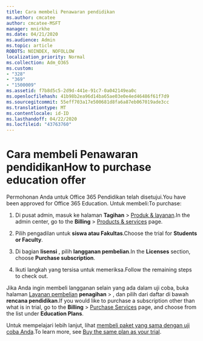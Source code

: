```yaml
---
title: Cara membeli Penawaran pendidikan
ms.author: cmcatee
author: cmcatee-MSFT
manager: mnirkhe
ms.date: 04/21/2020
ms.audience: Admin
ms.topic: article
ROBOTS: NOINDEX, NOFOLLOW
localization_priority: Normal
ms.collection: Adm_O365
ms.custom:
- "328"
- "369"
- "1500009"
ms.assetid: f7b8d5c5-2d9d-441e-91c7-0a042149ea0c
ms.openlocfilehash: 41b98b2ea96d14ba65ae03e0e4ed46486f61f7d9
ms.sourcegitcommit: 55eff703a17e500681d8fa6a87eb067019ade3cc
ms.translationtype: MT
ms.contentlocale: id-ID
ms.lasthandoff: 04/22/2020
ms.locfileid: "43763760"
---
```

# <a name="how-to-purchase-education-offer"></a><span data-ttu-id="1c080-102">Cara membeli Penawaran pendidikan</span><span class="sxs-lookup"><span data-stu-id="1c080-102">How to purchase education offer</span></span>

<span data-ttu-id="1c080-103">Permohonan Anda untuk Office 365 Pendidikan telah disetujui.</span><span class="sxs-lookup"><span data-stu-id="1c080-103">You have been approved for Office 365 Education.</span></span> <span data-ttu-id="1c080-104">Untuk membeli:</span><span class="sxs-lookup"><span data-stu-id="1c080-104">To purchase:</span></span>
  
1. <span data-ttu-id="1c080-105">Di pusat admin, masuk ke halaman **Tagihan** \> [Produk & layanan](https://go.microsoft.com/fwlink/p/?linkid=842054).</span><span class="sxs-lookup"><span data-stu-id="1c080-105">In the admin center, go to the **Billing** \> [Products & services](https://go.microsoft.com/fwlink/p/?linkid=842054) page.</span></span>

2. <span data-ttu-id="1c080-106">Pilih pengadilan untuk **siswa atau Fakultas**.</span><span class="sxs-lookup"><span data-stu-id="1c080-106">Choose the trial for **Students or Faculty**.</span></span>

3. <span data-ttu-id="1c080-107">Di bagian **lisensi** , pilih **langganan pembelian**.</span><span class="sxs-lookup"><span data-stu-id="1c080-107">In the **Licenses** section, choose **Purchase subscription**.</span></span>

4. <span data-ttu-id="1c080-108">Ikuti langkah yang tersisa untuk memeriksa.</span><span class="sxs-lookup"><span data-stu-id="1c080-108">Follow the remaining steps to check out.</span></span>

<span data-ttu-id="1c080-109">Jika Anda ingin membeli langganan selain yang ada dalam uji coba, buka halaman [Layanan pembelian](https://go.microsoft.com/fwlink/p/?linkid=868433) **penagihan** \> , dan pilih dari daftar di bawah **rencana pendidikan**.</span><span class="sxs-lookup"><span data-stu-id="1c080-109">If you would like to purchase a subscription other than what is in trial, go to the **Billing** \> [Purchase Services](https://go.microsoft.com/fwlink/p/?linkid=868433) page, and choose from the list under **Education Plans**.</span></span>

<span data-ttu-id="1c080-110">Untuk mempelajari lebih lanjut, lihat [membeli paket yang sama dengan uji coba Anda](https://docs.microsoft.com//office365/admin/subscriptions-and-billing/buy-a-subscription-from-your-free-trial#buy-the-same-plan-as-your-trial).</span><span class="sxs-lookup"><span data-stu-id="1c080-110">To learn more, see [Buy the same plan as your trial](https://docs.microsoft.com//office365/admin/subscriptions-and-billing/buy-a-subscription-from-your-free-trial#buy-the-same-plan-as-your-trial).</span></span>